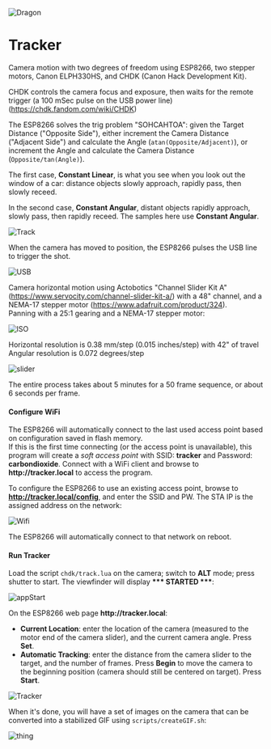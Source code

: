 ![Dragon](images/dragon5.gif)
# Tracker
Camera motion with two degrees of freedom using ESP8266, two stepper motors, Canon ELPH330HS, and CHDK (Canon Hack Development Kit).

CHDK controls the camera focus and exposure, then waits for the remote trigger (a 100 mSec pulse on the USB power line) (https://chdk.fandom.com/wiki/CHDK)

The ESP8266 solves the trig problem "SOHCAHTOA":  given the Target Distance ("Opposite Side"), either increment the Camera Distance ("Adjacent Side") and calculate the Angle (`atan(Opposite/Adjacent)`), or increment the Angle and calculate the Camera Distance (`Opposite/tan(Angle)`).

The first case, **Constant Linear**, is what you see when you look out the window of a car:  distance objects slowly approach, rapidly pass, then slowly receed.

In the second case, **Constant Angular**, distant objects rapidly approach, slowly pass, then rapidly receed.  The samples here use **Constant Angular**.

![Track](images/track.png)

When the camera has moved to position, the ESP8266 pulses the USB line to trigger the shot.

![USB](images/USB.png)

Camera horizontal motion using Actobotics "Channel Slider Kit A" (https://www.servocity.com/channel-slider-kit-a/) with a 48" channel, and a NEMA-17 stepper motor (https://www.adafruit.com/product/324).  
Panning with a 25:1 gearing and a NEMA-17 stepper motor:

![ISO](images/iso2-2.png)

Horizontal resolution is 0.38 mm/step (0.015 inches/step) with 42" of travel  
Angular resolution is 0.072 degrees/step

![slider](images/setup.png)

The entire process takes about 5 minutes for a 50 frame sequence, or about 6 seconds per frame.

#### Configure WiFi

The ESP8266 will automatically connect to the last used access point based on configuration saved in flash memory.  
If this is the first time connecting (or the access point is unavailable), this program will create a _soft access point_ with SSID: __tracker__ and Password: __carbondioxide__.
Connect with a WiFi client and browse to __http://tracker.local__ to access the program.

To configure the ESP8266 to use an existing access point, browse to __http://tracker.local/config__, and enter the SSID and PW.  The STA IP is the assigned address on the network:

![Wifi](images/wifiConfig.png)

The ESP8266 will automatically connect to that network on reboot.


#### Run Tracker

Load the script `chdk/track.lua` on the camera; switch to __ALT__ mode; press shutter to start.  The viewfinder will display __*** STARTED ***__:

 ![appStart](images/appStart.png)

On the ESP8266 web page __http://tracker.local__: 

- __Current Location__: enter the location of the camera (measured to the motor end of the camera slider), and the current camera angle.  Press __Set__.  
- __Automatic Tracking__: enter the distance from the camera slider to the target, and the number of frames.  Press __Begin__ to move the camera to the beginning position (camera should still be centered on target).  Press __Start__.

![Tracker](images/trackerStart.png)

When it's done, you will have a set of images on the camera that can be converted into a stabilized GIF using  `scripts/createGIF.sh`:

![thing](images/thing1.gif)

